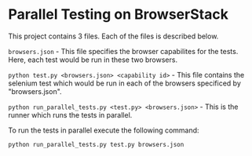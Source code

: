 # Parallel Testing on BrowserStack

This project contains 3 files. Each of the files is described below.

`browsers.json` - This file specifies the browser capabilites for the tests. Here, each test would be run in these two browsers. 

`python test.py <browsers.json> <capability id>` - This file contains the selenium test which would be run in each of the browsers specificed by "browsers.json". 

`python run_parallel_tests.py <test.py> <browsers.json>` - This is the runner which runs the tests in parallel.  

To run the tests in parallel execute the following command:

    python run_parallel_tests.py test.py browsers.json
